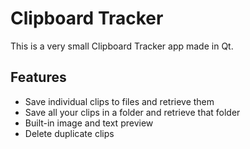 # Clipboard Tracker
This is a very small Clipboard Tracker app made in Qt. 

## Features
* Save individual clips to files and retrieve them
* Save all your clips in a folder and retrieve that folder
* Built-in image and text preview
* Delete duplicate clips
